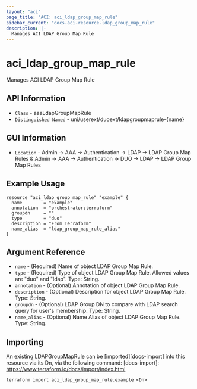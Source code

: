 ```yaml
---
layout: "aci"
page_title: "ACI: aci_ldap_group_map_rule"
sidebar_current: "docs-aci-resource-ldap_group_map_rule"
description: |-
  Manages ACI LDAP Group Map Rule
---
```


# aci_ldap_group_map_rule #

Manages ACI LDAP Group Map Rule

## API Information ##

* `Class` - aaaLdapGroupMapRule
* `Distinguished Named` - uni/userext/duoext/ldapgroupmaprule-{name}

## GUI Information ##

* `Location` - Admin -> AAA -> Authentication -> LDAP -> LDAP Group Map Rules & Admin -> AAA -> Authentication -> DUO -> LDAP -> LDAP Group Map Rules


## Example Usage ##

```hcl
resource "aci_ldap_group_map_rule" "example" {
  name        = "example"
  annotation  = "orchestrator:terraform"
  groupdn     = ""
  type        = "duo"
  description = "From Terraform"
  name_alias  = "ldap_group_map_rule_alias"
}
```

## Argument Reference ##


* `name` - (Required) Name of object LDAP Group Map Rule.
* `type` - (Required) Type of object LDAP Group Map Rule. Allowed values are "duo" and "ldap". Type: String.
* `annotation` - (Optional) Annotation of object LDAP Group Map Rule.
* `description` - (Optional) Description for object LDAP Group Map Rule. Type: String.
* `groupdn` - (Optional) LDAP Group DN to compare with LDAP search query for user's membership. Type: String.
* `name_alias` - (Optional) Name Alias of object LDAP Group Map Rule. Type: String.

## Importing ##

An existing LDAPGroupMapRule can be [imported][docs-import] into this resource via its Dn, via the following command:
[docs-import]: https://www.terraform.io/docs/import/index.html


```
terraform import aci_ldap_group_map_rule.example <Dn>
```